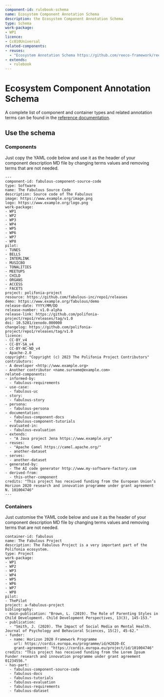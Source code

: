```yaml
---
component-id: rulebook-schema
name: Ecosystem Component Annotation Schema
description: the Ecosystem Component Annotation Schema
type: Schema
work-package:
- WP1
licence: 
- Cc010Universal
related-components:
- reuses:
  - "Ecosystem Annotation Schema https://github.com/reeco-framework/reeco-annotation-schema/blob/main/schema/README.md"
- extends:
  - rulebook
--- 
```

# Ecosystem Component Annotation Schema

A complete list of component and container types and related annotation terms can be found in the [reference documentation](https://github.com/reeco-framework/reeco-annotation-schema/blob/main/schema/README.md).

## Use the schema 

### Components
Just copy the YAML code below and use it as the header of your component description MD file by changing terms values and removing terms that are not needed.
```
---
component-id: fabulous-component-source-code
type: Software
name: The Fabulous Source Code
description: Source code of The Fabulous
image: https://www.example.org/image.png
logo: https://www.example.org/logo.png
work-package: 
- WP1
- WP2
- WP3
- WP4
- WP5
- WP6
- WP7
- WP8
pilot:
- TUNES
- BELLS
- INTERLINK
- MUSICBO
- TONALITIES
- MEETUPS
- CHILD
- ORGANS
- ACCESS
- FACETS
project: polifonia-project
resource: https://github.com/fabulous-inc/repo1/releases
demo: https://www.example.org/fabulous/demo
release-date: YYYY/MM/DD
release-number: v1.0-alpha
release-link: https://github.com/polifonia-project/repo1/releases/tag/v1.0
doi: 10.5281/zenodo.000000
changelog: https://github.com/polifonia-project/repo1/releases/tag/v1.0
licence:
- CC-BY_v4
- CC-BY-SA_v4
- CC-BY-NC-ND_v4
- Apache-2.0
copyright: "Copyright (c) 2023 The Polifonia Project Contributors"
contributors:
- A developer <http://www.example.org>
- Another contributor <name.surname@example.com>
related-components:
- informed-by:
  - fabulous-requirements
- use-case:
  - fabulous-uc
- story:
  - fabulous-story
- persona:
  - fabulous-persona
- documentation: 
  - fabulous-component-docs
  - fabulous-component-tutorials
- evaluated-in:
  - fabulous-evaluation
- extends:
  - "A Java project Jena https://www.example.org"
- reuses:
  - "Apache Camel https://camel.apache.org/"
  - another-dataset
- serves:
  - another-dataset
- generated-by:
  - The AI code generator http://www.my-software-factory.com
- derived-from:
  - this-other-component
credits: "This project has received funding from the European Union’s Horizon 2020 research and innovation programme under grant agreement N. 101004746"
--- 
```


### Containers
Just customise the YAML code below and use it as the header of your component description MD file by changing terms values and removing terms that are not needed. 

```
container-id: fabulous
name: The Fabulous Project
description: The Fabulous Project is a very important part of the Polifonia ecosystem.
type: Project
work-package: 
- WP1
- WP2
- WP3
- WP4
- WP5
- WP6
- WP7
- WP8
pilot:
- ThePilot
project: a-fabulous-project
bibliography:
- main-publication: "Brown, L. (2019). The Role of Parenting Styles in Child Development. Child Development Perspectives, 13(3), 145-153."
- publication: 
  - "Smith, J. (2020). The Impact of Social Media on Mental Health. Journal of Psychology and Behavioral Sciences, 15(2), 45-62."
- funder:
  - name: Horizon 2020 Framework Programme
    url: https://cordis.europa.eu/programme/id/H2020-EC
    grant-agreement: "https://cordis.europa.eu/project/id/101004746"
credits: "This project has received funding from the Lorem Ipsum Funder research and innovation programme under grant agreement 01234556."
- has-part:
  - fabulous-component-source-code
  - fabulous-docs
  - fabulous-tutorials
  - fabulous-evaluation
  - fabulous-requirements
  - fabulous-dataset

```
